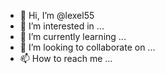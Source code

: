 - 👋 Hi, I’m @lexel55
- 👀 I’m interested in ...
- 🌱 I’m currently learning ...
- 💞️ I’m looking to collaborate on ...
- 📫 How to reach me ...

<!---
lexel55/lexel55 is a ✨ special ✨ repository because its `LEXEL.md` (this file) appears on your GitHub profile.
You can click the Preview link to take a look at your changes.
--->

